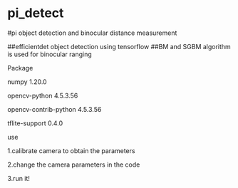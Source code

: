 # pi_detect
#pi object detection and binocular distance measurement

##efficientdet object detection using tensorflow
##BM and SGBM algorithm is used for binocular ranging

Package

  numpy 1.20.0
  
  opencv-python 4.5.3.56
  
  opencv-contrib-python 4.5.3.56
  
  tflite-support 0.4.0
  
use

  1.calibrate camera to obtain the parameters

  2.change the camera parameters in the code

  3.run it!
